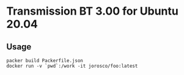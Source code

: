 # Transmission BT 3.00 for Ubuntu 20.04

## Usage
```
packer build Packerfile.json
docker run -v `pwd`:/work -it jorosco/foo:latest
```